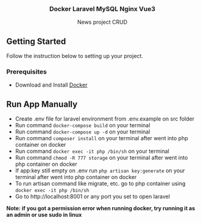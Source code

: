 <br />
<div align="center">
  <h3 align="center">Docker Laravel MySQL Nginx Vue3</h3>

  <p align="center">
    News project CRUD
    <br />
  </p>
</div>


<!-- GETTING STARTED -->
## Getting Started

Follow the instruction below to setting up your project.

### Prerequisites

- Download and Install [Docker](https://docs.docker.com/engine/install/)

<!-- USAGE EXAMPLES -->
## Run App Manually


- Create .env file for laravel environment from .env.example on src folder
- Run command ```docker-compose build``` on your terminal
- Run command ```docker-compose up -d``` on your terminal
- Run command ```composer install``` on your terminal after went into php container on docker
- Run command ```docker exec -it php /bin/sh``` on your terminal
- Run command ```chmod -R 777 storage``` on your terminal after went into php container on docker
- If app:key still empty on .env run ```php artisan key:generate``` on your terminal after went into php container on docker
- To run artisan command like migrate, etc. go to php container using ```docker exec -it php /bin/sh```
- Go to http://localhost:8001 or any port you set to open laravel

**Note: if you got a permission error when running docker, try running it as an admin or use sudo in linux**


